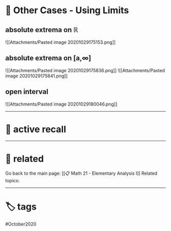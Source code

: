 # 🌱 Other Cases - Using Limits

## absolute extrema on ℝ 
![[Attachments/Pasted image 20201029175153.png]]

## absolute extrema on [a,∞]

![[Attachments/Pasted image 20201029175836.png]]
![[Attachments/Pasted image 20201029175841.png]]

## open interval

![[Attachments/Pasted image 20201029180046.png]]


---

# 🧠 active recall

---

# 🔗 related
Go back to the main page: [[📋 Math 21 - Elementary Analysis I]]
Related topics:

---

# 🏷 tags
#October2020
 